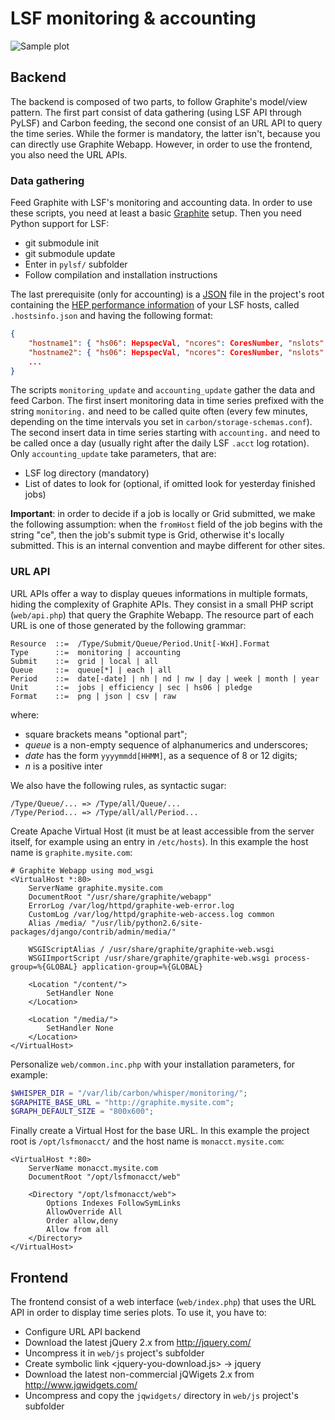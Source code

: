 
LSF monitoring & accounting
===========================

![Sample plot](https://raw.github.com/andreasimonetto/lsfmonacct/master/web/images/sample.png)

Backend
-------

The backend is composed of two parts, to follow Graphite's model/view pattern. The first
part consist of data gathering (using LSF API through PyLSF) and Carbon feeding, the second
one consist of an URL API to query the time series. While the former is mandatory, the latter
isn't, because you can directly use Graphite Webapp. However, in order to use the frontend,
you also need the URL APIs.

### Data gathering

Feed Graphite with LSF's monitoring and accounting data. In order to use these scripts, you
need at least a basic [Graphite](http://graphite.readthedocs.org/) setup. Then you need 
Python support for LSF:
* git submodule init
* git submodule update
* Enter in `pylsf/` subfolder
* Follow compilation and installation instructions

The last prerequisite (only for accounting) is a [JSON](http://www.json.org/) file in the
project's root containing the [HEP performance information](https://twiki.cern.ch/twiki/bin/view/FIOgroup/TsiBenchHEPSPECWlcg)
of your LSF hosts, called `.hostsinfo.json` and having the following format:

```JSON
{
    "hostname1": { "hs06": HepspecVal, "ncores": CoresNumber, "nslots": LsfSlots },
    "hostname2": { "hs06": HepspecVal, "ncores": CoresNumber, "nslots": LsfSlots },
    ...
}
```

The scripts `monitoring_update` and `accounting_update` gather the data and feed Carbon. The first
insert monitoring data in time series prefixed with the string `monitoring.` and need to be called 
quite often (every few minutes, depending on the time intervals you set in `carbon/storage-schemas.conf`).
The second insert data in time series starting with `accounting.` and need to be called once a day
(usually right after the daily LSF `.acct` log rotation). Only `accounting_update` take parameters,
that are:
* LSF log directory (mandatory)
* List of dates to look for (optional, if omitted look for yesterday finished jobs)

**Important**: in order to decide if a job is locally or Grid submitted, we make the following assumption:
when the `fromHost` field of the job begins with the string "ce", then the job's submit type is Grid,
otherwise it's locally submitted. This is an internal convention and maybe different for other sites.

### URL API

URL APIs offer a way to display queues informations in multiple formats, hiding the complexity
of Graphite APIs. They consist in a small PHP script (`web/api.php`) that query the Graphite Webapp.
The resource part of each URL is one of those generated by the following grammar:

```
Resource  ::=  /Type/Submit/Queue/Period.Unit[-WxH].Format
Type      ::=  monitoring | accounting
Submit    ::=  grid | local | all
Queue     ::=  queue[*] | each | all
Period    ::=  date[-date] | nh | nd | nw | day | week | month | year
Unit      ::=  jobs | efficiency | sec | hs06 | pledge
Format    ::=  png | json | csv | raw 
```

where:
* square brackets means "optional part";
* *queue* is a non-empty sequence of alphanumerics and underscores;
* *date* has the form `yyyymmdd[HHMM]`, as a sequence of 8 or 12 digits;
* *n* is a positive inter

We also have the following rules, as syntactic sugar:

```
/Type/Queue/... => /Type/all/Queue/...
/Type/Period... => /Type/all/all/Period... 
```

Create Apache Virtual Host (it must be at least accessible from the server itself, for
example using an entry in `/etc/hosts`). In this example the host name is
`graphite.mysite.com`:

```ApacheConf
# Graphite Webapp using mod_wsgi
<VirtualHost *:80>
    ServerName graphite.mysite.com
    DocumentRoot "/usr/share/graphite/webapp"
    ErrorLog /var/log/httpd/graphite-web-error.log
    CustomLog /var/log/httpd/graphite-web-access.log common
    Alias /media/ "/usr/lib/python2.6/site-packages/django/contrib/admin/media/"

    WSGIScriptAlias / /usr/share/graphite/graphite-web.wsgi
    WSGIImportScript /usr/share/graphite/graphite-web.wsgi process-group=%{GLOBAL} application-group=%{GLOBAL}

    <Location "/content/">
        SetHandler None
    </Location>

    <Location "/media/">
        SetHandler None
    </Location>
</VirtualHost>
```

Personalize `web/common.inc.php` with your installation parameters, for example:

```PHP
$WHISPER_DIR = "/var/lib/carbon/whisper/monitoring/";
$GRAPHITE_BASE_URL = "http://graphite.mysite.com";
$GRAPH_DEFAULT_SIZE = "800x600";
```

Finally create a Virtual Host for the base URL. In this example the project root 
is `/opt/lsfmonacct/` and the host name is `monacct.mysite.com`:

```ApacheConf
<VirtualHost *:80>
    ServerName monacct.mysite.com
    DocumentRoot "/opt/lsfmonacct/web"

    <Directory "/opt/lsfmonacct/web">
        Options Indexes FollowSymLinks
        AllowOverride All
        Order allow,deny
        Allow from all
    </Directory>
</VirtualHost>
```

Frontend
--------

The frontend consist of a web interface (`web/index.php`) that uses the 
URL API in order to display time series plots. To use it, you have to:

* Configure URL API backend
* Download the latest jQuery 2.x from http://jquery.com/
* Uncompress it in `web/js` project's subfolder
* Create symbolic link <jquery-you-download.js> -> jquery
* Download the latest non-commercial jQWigets 2.x from http://www.jqwidgets.com/
* Uncompress and copy the `jqwidgets/` directory in `web/js` project's subfolder
